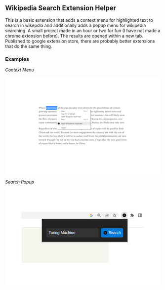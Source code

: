 ## Wikipedia Search Extension Helper
This is a basic extension that adds a context menu for highlighted text to search in wikepdia and additionally adds a popup menu for wikipedia searching. A small project made in an hour or two for fun (I have not made a chrome extension before). The results are opened within a new tab. Published to google extension store, there are probably better extensions that do the same thing.


### Examples
*Context Menu*


![screenshot-1](https://raw.githubusercontent.com/JFryy/wiki-search-helper-extension/main/screenshots/screenshot-1.PNG)


*Search Popup*


![screenshot-2](https://raw.githubusercontent.com/JFryy/wiki-search-helper-extension/main/screenshots/screenshot-2.PNG)
